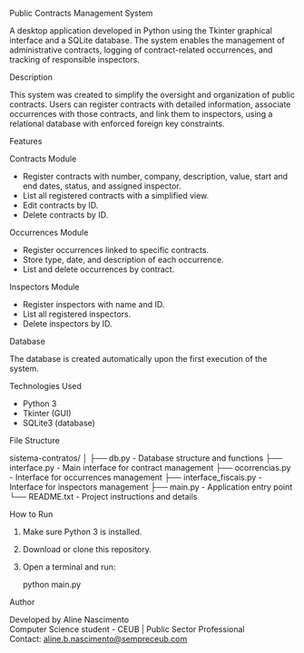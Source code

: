 Public Contracts Management System

A desktop application developed in Python using the Tkinter graphical interface and a SQLite database. The system enables the management of administrative contracts, logging of contract-related occurrences, and tracking of responsible inspectors.

Description

This system was created to simplify the oversight and organization of public contracts. Users can register contracts with detailed information, associate occurrences with those contracts, and link them to inspectors, using a relational database with enforced foreign key constraints.

Features

Contracts Module
- Register contracts with number, company, description, value, start and end dates, status, and assigned inspector.
- List all registered contracts with a simplified view.
- Edit contracts by ID.
- Delete contracts by ID.

Occurrences Module
- Register occurrences linked to specific contracts.
- Store type, date, and description of each occurrence.
- List and delete occurrences by contract.

Inspectors Module
- Register inspectors with name and ID.
- List all registered inspectors.
- Delete inspectors by ID.

Database

The database is created automatically upon the first execution of the system.

Technologies Used

- Python 3
- Tkinter (GUI)
- SQLite3 (database)

File Structure

sistema-contratos/
│
├── db.py                  - Database structure and functions
├── interface.py           - Main interface for contract management
├── ocorrencias.py         - Interface for occurrences management
├── interface_fiscais.py   - Interface for inspectors management
├── main.py                - Application entry point
└── README.txt             - Project instructions and details

How to Run

1. Make sure Python 3 is installed.
2. Download or clone this repository.
3. Open a terminal and run:

   python main.py


Author

Developed by Aline Nascimento  
Computer Science student - CEUB | Public Sector Professional  
Contact: aline.b.nascimento@sempreceub.com


